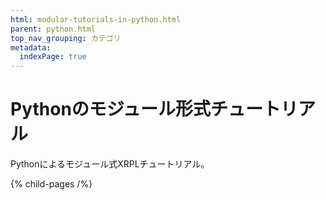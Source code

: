 ```yaml
---
html: modular-tutorials-in-python.html
parent: python.html
top_nav_grouping: カテゴリ
metadata:
  indexPage: true
---
```

# Pythonのモジュール形式チュートリアル

Pythonによるモジュール式XRPLチュートリアル。


{% child-pages /%}
